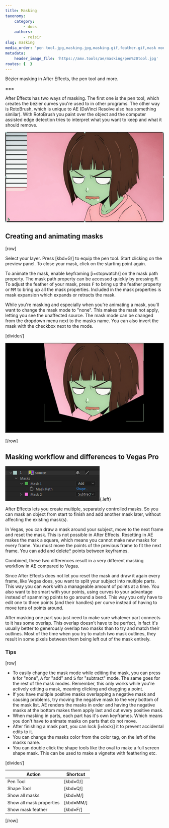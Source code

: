 ```yaml
---
title: Masking
taxonomy:
    category:
        - docs
    authors:
        - reisir
slug: masking
media_order: 'pen tool.jpg,masking.jpg,masking.gif,feather.gif,mask mode.gif,multiple masks.png'
metadata:
    header_image_file: 'https://amv.tools/ae/masking/pen%20tool.jpg'
routes: {  }
---
```


Bézier masking in After Effects, the pen tool and more.

===

After Effects has two ways of masking. The first one is the pen tool, which creates the bézier curves you're used to in other programs. The other way is RotoBrush, which is unique to AE (DaVinci Resolve also has something similar). With RotoBrush you paint over the object and the computer assisted edge detection tries to interpret what you want to keep and what it should remove. 

![creating a mask with the pen tool](masking.gif "Anime: Tower of God")

## Creating and animating masks

[row]

Select your layer. Press [kbd=G/] to equip the pen tool. Start clicking on the preview panel. To close your mask, click on the starting point again.

To animate the mask, enable keyframing [i=stopwatch/] on the mask path property. The mask path property can be accessed quickly by pressing <kbd>M</kbd>. To adjust the feather of your mask, press <kbd>F</kbd> to bring up the feather property or <kbd>MM</kbd> to 
bring up all the mask properties. Included in the mask properties is mask expansion which expands or retracts the mask.


While you're masking and especially when you're animating a mask, you'll want to change the mask mode to "none". This makes the mask not apply, letting you see the unaffected source. The mask mode can be changed from the dropdown menu next to the masks name. You can also invert the mask with the checkbox next to the mode.

[divider/]

![mask expansion and feather properties](feather.gif "Anime: Tower of God")

[/row]

## Masking workflow and differences to Vegas Pro

![multiple masks](multiple%20masks.png){.left}

After Effects lets you create multiple, separately controlled masks. So you can mask an object from start to finish and add another mask later, without affecting the existing mask(s).

In Vegas, you can draw a mask around your subject, move to the next frame and reset the mask. This is not possible in After Effects. Resetting in AE makes the mask a square, which means you cannot make new masks for every frame. You must move the points of the previous frame to fit the next frame. You can add and delete[\*](../basics/preferences) points between keyframes.

Combined, these two differences result in a very different masking workflow in AE compared to Vegas.

Since After Effects does not let you reset the mask and draw it again every frame, like Vegas does, you want to split your subject into multiple parts. This way you can work with a manageable amount of points at a time. You also want to be smart with your points, using curves to your advantage instead of spamming points to go around a bend. This way you only have to edit one to three points (and their handles) per curve instead of having to move tens of points around.

After masking one part you just need to make sure whatever part connects to it has some overlap. This overlap doesn't have to be perfect, in fact it's usually better to generously overlap two masks than to try and match their outlines. Most of the time when you try to match two mask outlines, they result in some pixels between them being left out of the mask entirely. 

### Tips

[row]

- To easily change the mask mode while editing the mask, you can press <kbd>N</kbd> for "none", <kbd>A</kbd> for "add" and <kbd>S</kbd> for "subtract" mode. The same goes for the rest of the mask modes. Remember, this only works while you're actively editing a mask, meaning clicking and dragging a point.
- If you have multiple positive masks overlapping a negative mask and causing problems, try moving the negative mask to the very bottom of the mask list. AE renders the masks in order and having the negative masks at the bottom makes them apply last and cut every positive mask.
- When masking in parts, each part has it's own keyframes. Which means you don't have to animate masks on parts that do not move.
- After finishing a mask part, you can lock [i=lock/] it to prevent accidental edits to it.
- You can change the masks color from the color tag, on the left of the masks name.
- You can double click the shape tools like the oval to make a full screen shape mask. This can be used to make a vignette with feathering etc.

[divider/]

<div class="nomobile" markdown="1">

| Action                   | Shortcut |
| ------------------------ | -------- |
| Pen Tool                 | [kbd=G/] |
| Shape Tool               | [kbd=Q/] |
| Show all masks           | [kbd=M/] |
| Show all mask properties | [kbd=MM/]|
| Show mask feather        | [kbd=F/] |
    
</div>

[/row]

